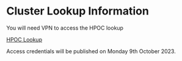 # Cluster Lookup Information

You will need VPN to access the HPOC lookup

<a href="https://lookuptw.apj-cxrules.win/" target="_blank">HPOC Lookup</a>

Access credentials will be published on Monday 9th October 2023.